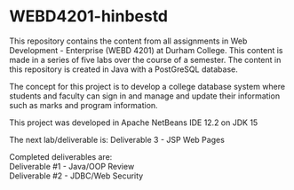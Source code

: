 # WEBD4201-hinbestd
This repository contains the content from all assignments in Web Development - Enterprise (WEBD 4201) at Durham College. This content is made in a series of five labs over the course of a semester. The content in this repository is created in Java with a PostGreSQL database.

The concept for this project is to develop a college database system where students and faculty can sign in and manage and update their information such as marks and program information.

This project was developed in Apache NetBeans IDE 12.2 on JDK 15

The next lab/deliverable is: Deliverable 3 - JSP Web Pages

Completed deliverables are: <br>
Deliverable #1 - Java/OOP Review <br>
Deliverable #2 - JDBC/Web Security
